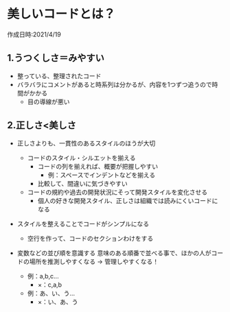 # 美しいコードとは？
作成日時:2021/4/19

## 1.うつくしさ＝みやすい
* 整っている、整理されたコード
* バラバラにコメントがあると時系列は分かるが、内容を1つずつ追うので時間がかかる
  * 目の導線が悪い

## 2.正しさ<美しさ
* 正しさよりも、一貫性のあるスタイルのほうが大切
  * コードのスタイル・シルエットを揃える
    * コードの列を揃えれば、概要が把握しやすい
      * 例：スペースでインデントなどを揃える
    * 比較して、間違いに気づきやすい
  * コードの規約や過去の開発状況にそって開発スタイルを変化させる
    * 個人の好きな開発スタイル、正しさは組織では読みにくいコードになる

* スタイルを整えることでコードがシンプルになる
  * 空行を作って、コードのセクションわけをする
* 変数などの並び順を意識する
  意味のある順番で並べる事で、ほかの人がコードの場所を推測しやすくなる
  → 管理しやすくなる！
  * 例：a,b,c...
    * ×：c,a,b
  * 例：あ、い、う…
    * ×：い、あ、う

